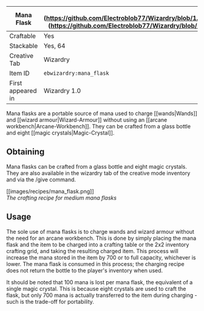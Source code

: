 | Mana Flask |![](https://github.com/Electroblob77/Wizardry/blob/1.12.2/src/main/resources/assets/ebwizardry/textures/items/mana_flask_small.png)(https://github.com/Electroblob77/Wizardry/blob/1.12.2/src/main/resources/assets/ebwizardry/textures/items/mana_flask_medium.png)(https://github.com/Electroblob77/Wizardry/blob/1.12.2/src/main/resources/assets/ebwizardry/textures/items/mana_flask_large.png)|
|---|---|
| Craftable | Yes |
| Stackable | Yes, 64 |
| Creative Tab | Wizardry |
| Item ID | `ebwizardry:mana_flask` |
| First appeared in | Wizardry 1.0 |

Mana flasks are a portable source of mana used to charge [[wands|Wands]] and [[wizard armour|Wizard-Armour]] without using an [[arcane workbench|Arcane-Workbench]]. They can be crafted from a glass bottle and eight [[magic crystals|Magic-Crystal]].

## Obtaining
Mana flasks can be crafted from a glass bottle and eight magic crystals. They are also available in the wizardry tab of the creative mode inventory and via the /give command.

[[images/recipes/mana_flask.png]]  
_The crafting recipe for medium mana flasks_

## Usage
The sole use of mana flasks is to charge wands and wizard armour without the need for an arcane workbench. This is done by simply placing the mana flask and the item to be charged into a crafting table or the 2x2 inventory crafting grid, and taking the resulting charged item. This process will increase the mana stored in the item by 700 or to full capacity, whichever is lower. The mana flask is consumed in this process; the charging recipe does not return the bottle to the player's inventory when used.

It should be noted that 100 mana is lost per mana flask, the equivalent of a single magic crystal. This is because eight crystals are used to craft the flask, but only 700 mana is actually transferred to the item during charging - such is the trade-off for portability.